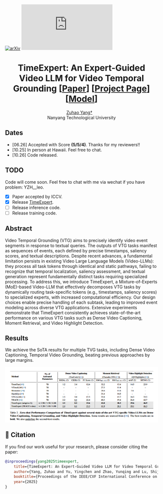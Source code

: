 
[![arXiv](https://img.shields.io/badge/arXiv-2508.01699-b31b1b.svg)](https://arxiv.org/abs/2508.01699)
[![GitHub license](https://badgen.net/github/license/Naereen/Strapdown.js)](https://github.com/Naereen/StrapDown.js/blob/master/LICENSE)

<div align="center">
<h1>TimeExpert: An Expert-Guided Video LLM for Video Temporal Grounding [<a href="https://arxiv.org/abs/2508.01699">Paper</a>] [<a href="https://mwxely.github.io/projects/yang2025time/index">Project Page</a>] [<a href="https://huggingface.co/mwxely/TimeExpert-10B">Model</a>]</h1>

<div>
    <a href='https://mwxely.github.io/' target='_blank'>Zuhao Yang†</a> 
</div>

<div>
    Nanyang Technological University
</div>
</div>

## Dates

- [06.26] Accepted with Score **(5/5/4)**. Thanks for my reviewers!!
- [10.25] In person at Hawaii. Feel free to chat.
- [10.26] Code released.

## TODO

Code will come soon. Feel free to chat with me via wechat if you have problem: YZH__leo.

- [x] Paper accepted by ICCV.
- [x] Release [TimeExpert](https://huggingface.co/mwxely/TimeExpert-10B).
- [ ] Release inference code.
- [ ] Release training code.

## Abstract

Video Temporal Grounding (VTG) aims to precisely identify video event segments in response to textual queries. The outputs of VTG tasks manifest as sequences of events, each defined by precise timestamps, saliency scores, and textual descriptions. Despite recent advances, a fundamental limitation persists in existing Video Large Language Models (Video-LLMs): they process all task tokens through identical and static pathways, failing to recognize that temporal localization, saliency assessment, and textual generation represent fundamentally distinct tasks requiring specialized processing. To address this, we introduce TimeExpert, a Mixture-of-Experts (MoE)-based Video-LLM that effectively decomposes VTG tasks by dynamically routing task-specific tokens (e.g., timestamps, saliency scores) to specialized experts, with increased computational efficiency. Our design choices enable precise handling of each subtask, leading to improved event modeling across diverse VTG applications. Extensive experiments demonstrate that TimeExpert consistently achieves state-of-the-art performance on various VTG tasks such as Dense Video Captioning, Moment Retrieval, and Video Highlight Detection. 

## Results

We achieve the SoTA results for multiple TVG tasks, including Dense Video Captioning, Temporal Video Grounding, beating previous approaches by large margins.

<img src='sota.PNG' align="center">

## :love_you_gesture: Citation

If you find our work useful for your research, please consider citing the paper:

```bibtex
@inproceedings{yang2025timeexpert,
    title={TimeExpert: An Expert-Guided Video LLM for Video Temporal Grounding},
    author={Yang, Zuhao and Yu, Yingchen and Zhao, Yunqing and Lu, Shijian and Bai, Song},
    booktitle={Proceedings of the IEEE/CVF International Conference on Computer Vision},
    year={2025}
}
```
